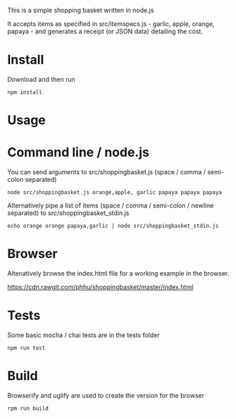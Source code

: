 This is a simple shopping basket written in node.js

It accepts items as specified in src/itemspecs.js - garlic, apple, orange, papaya - and generates a receipt (or JSON data) detailing the cost.

Install
=======

Download and then run 

```npm install```

Usage
=====

Command line / node.js 
======================
You can send arguments to src/shoppingbasket.js (space / comma / semi-colon separated) 

```node src/shoppingbasket.js orange,apple, garlic papaya papaya papaya```

Alternatively pipe a list of items (space / comma / semi-colon / newline separated) to src/shoppingbasket_stdin.js 

```echo orange orange papaya,garlic | node src/shoppingbasket_stdin.js```

Browser
=======

Altenatively browse the index.html file for a working example in the browser.

https://cdn.rawgit.com/phhu/shoppingbasket/master/index.html

Tests
=====

Some basic mocha / chai tests are in the tests folder

```npm run test```

Build
=====

Browserify and uglify are used to create the version for the browser

```rpm run build```
